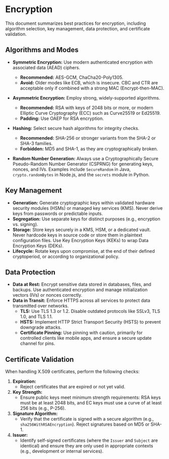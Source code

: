 # Encryption

This document summarizes best practices for encryption, including algorithm selection, key management, data protection, and certificate validation.

## Algorithms and Modes

- **Symmetric Encryption:** Use modern authenticated encryption with associated data (AEAD) ciphers.
  - **Recommended:** AES-GCM, ChaCha20-Poly1305.
  - **Avoid:** Older modes like ECB, which is insecure. CBC and CTR are acceptable only if combined with a strong MAC (Encrypt-then-MAC).

- **Asymmetric Encryption:** Employ strong, widely-supported algorithms.
  - **Recommended:** RSA with keys of 2048 bits or more, or modern Elliptic Curve Cryptography (ECC) such as Curve25519 or Ed25519.
  - **Padding:** Use OAEP for RSA encryption.

- **Hashing:** Select secure hash algorithms for integrity checks.
  - **Recommended:** SHA-256 or stronger variants from the SHA-2 or SHA-3 families.
  - **Forbidden:** MD5 and SHA-1, as they are cryptographically broken.

- **Random Number Generation:** Always use a Cryptographically Secure Pseudo-Random Number Generator (CSPRNG) for generating keys, nonces, and IVs. Examples include `SecureRandom` in Java, `crypto.randomBytes` in Node.js, and the `secrets` module in Python.

## Key Management

- **Generation:** Generate cryptographic keys within validated hardware security modules (HSMs) or managed key services (KMS). Never derive keys from passwords or predictable inputs.
- **Segregation:** Use separate keys for distinct purposes (e.g., encryption vs. signing).
- **Storage:** Store keys securely in a KMS, HSM, or a dedicated vault. Never hardcode keys in source code or store them in plaintext configuration files. Use Key Encryption Keys (KEKs) to wrap Data Encryption Keys (DEKs).
- **Lifecycle:** Rotate keys upon compromise, at the end of their defined cryptoperiod, or according to organizational policy.

## Data Protection

- **Data at Rest:** Encrypt sensitive data stored in databases, files, and backups. Use authenticated encryption and manage initialization vectors (IVs) or nonces correctly.
- **Data in Transit:** Enforce HTTPS across all services to protect data transmitted over networks.
  - **TLS:** Use TLS 1.3 or 1.2. Disable outdated protocols like SSLv3, TLS 1.0, and TLS 1.1.
  - **HSTS:** Implement HTTP Strict Transport Security (HSTS) to prevent downgrade attacks.
  - **Certificate Pinning:** Use pinning with caution, primarily for controlled clients like mobile apps, and ensure a secure update channel for pins.

## Certificate Validation

When handling X.509 certificates, perform the following checks:

1.  **Expiration:**
    - Reject certificates that are expired or not yet valid.
2.  **Key Strength:**
    - Ensure public keys meet minimum strength requirements: RSA keys must be at least 2048 bits, and EC keys must use a curve of at least 256 bits (e.g., P-256).
3.  **Signature Algorithm:**
    - Verify that the certificate is signed with a secure algorithm (e.g., `sha256WithRSAEncryption`). Reject signatures based on MD5 or SHA-1.
4.  **Issuer:**
    - Identify self-signed certificates (where the `Issuer` and `Subject` are identical) and ensure they are only used in appropriate contexts (e.g., development or internal services).
